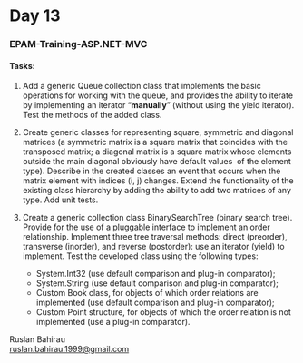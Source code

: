 ﻿# Day 13
### EPAM-Training-ASP.NET-MVC

#### Tasks:

1. Add a generic Queue collection class that implements the basic operations for working with the queue, 
and provides the ability to iterate by implementing an iterator “**manually**” (without using the yield iterator). 
Test the methods of the added class.

2. Create generic classes for representing square, symmetric and diagonal matrices 
(a symmetric matrix is ​​a square matrix that coincides with the transposed matrix; 
a diagonal matrix is ​​a square matrix whose elements outside the main diagonal obviously have default values ​​
of the element type). Describe in the created classes an event that occurs when the matrix element with indices (i, j) 
changes. Extend the functionality of the existing class hierarchy by adding the ability to add two matrices of any type. 
Add unit tests.

3. Create a generic collection class BinarySearchTree (binary search tree). 
Provide for the use of a pluggable interface to implement an order relationship. 
Implement three tree traversal methods: direct (preorder), transverse (inorder), and reverse (postorder): 
use an iterator (yield) to implement. Test the developed class using the following types:
	+ System.Int32 (use default comparison and plug-in comparator);
	+ System.String (use default comparison and plug-in comparator);
	+ Custom Book class, for objects of which order relations are implemented (use default comparison and plug-in comparator);
	+ Custom Point structure, for objects of which the order relation is not implemented (use a plug-in comparator).  


Ruslan Bahirau  
ruslan.bahirau.1999@gmail.com